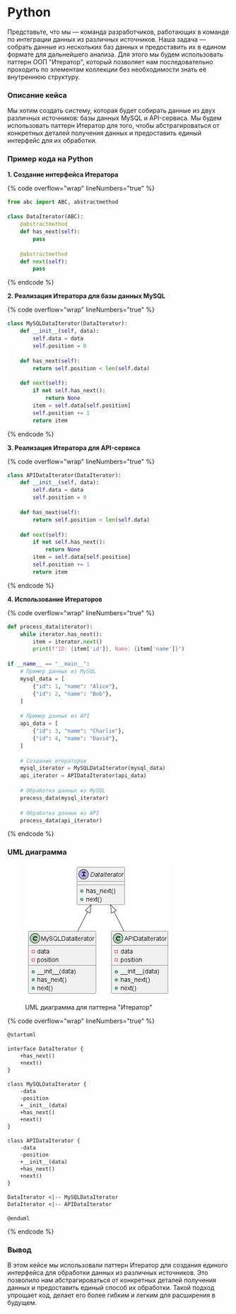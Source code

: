 # Python

Представьте, что мы — команда разработчиков, работающих в команде по интеграции данных из различных источников. Наша задача — собрать данные из нескольких баз данных и предоставить их в едином формате для дальнейшего анализа. Для этого мы будем использовать паттерн ООП "Итератор", который позволяет нам последовательно проходить по элементам коллекции без необходимости знать её внутреннюю структуру.

### Описание кейса

Мы хотим создать систему, которая будет собирать данные из двух различных источников: базы данных MySQL и API-сервиса. Мы будем использовать паттерн Итератор для того, чтобы абстрагироваться от конкретных деталей получения данных и предоставить единый интерфейс для их обработки.

### Пример кода на Python

**1. Создание интерфейса Итератора**

{% code overflow="wrap" lineNumbers="true" %}
```python
from abc import ABC, abstractmethod

class DataIterator(ABC):
    @abstractmethod
    def has_next(self):
        pass

    @abstractmethod
    def next(self):
        pass
```
{% endcode %}

**2. Реализация Итератора для базы данных MySQL**

{% code overflow="wrap" lineNumbers="true" %}
```python
class MySQLDataIterator(DataIterator):
    def __init__(self, data):
        self.data = data
        self.position = 0

    def has_next(self):
        return self.position < len(self.data)

    def next(self):
        if not self.has_next():
            return None
        item = self.data[self.position]
        self.position += 1
        return item
```
{% endcode %}

**3. Реализация Итератора для API-сервиса**

{% code overflow="wrap" lineNumbers="true" %}
```python
class APIDataIterator(DataIterator):
    def __init__(self, data):
        self.data = data
        self.position = 0

    def has_next(self):
        return self.position < len(self.data)

    def next(self):
        if not self.has_next():
            return None
        item = self.data[self.position]
        self.position += 1
        return item
```
{% endcode %}

**4. Использование Итераторов**

{% code overflow="wrap" lineNumbers="true" %}
```python
def process_data(iterator):
    while iterator.has_next():
        item = iterator.next()
        print(f"ID: {item['id']}, Name: {item['name']}")

if __name__ == "__main__":
    # Пример данных из MySQL
    mysql_data = [
        {"id": 1, "name": "Alice"},
        {"id": 2, "name": "Bob"},
    ]

    # Пример данных из API
    api_data = [
        {"id": 3, "name": "Charlie"},
        {"id": 4, "name": "David"},
    ]

    # Создание итераторов
    mysql_iterator = MySQLDataIterator(mysql_data)
    api_iterator = APIDataIterator(api_data)

    # Обработка данных из MySQL
    process_data(mysql_iterator)

    # Обработка данных из API
    process_data(api_iterator)
```
{% endcode %}

### UML диаграмма

<figure><img src="../../../../../.gitbook/assets/image (5) (1) (1).png" alt=""><figcaption><p>UML диаграмма для паттерна "Итератор"</p></figcaption></figure>

{% code overflow="wrap" lineNumbers="true" %}
```plantuml
@startuml

interface DataIterator {
    +has_next()
    +next()
}

class MySQLDataIterator {
    -data
    -position
    +__init__(data)
    +has_next()
    +next()
}

class APIDataIterator {
    -data
    -position
    +__init__(data)
    +has_next()
    +next()
}

DataIterator <|-- MySQLDataIterator
DataIterator <|-- APIDataIterator

@enduml
```
{% endcode %}

### Вывод

В этом кейсе мы использовали паттерн Итератор для создания единого интерфейса для обработки данных из различных источников. Это позволило нам абстрагироваться от конкретных деталей получения данных и предоставить единый способ их обработки. Такой подход упрощает код, делает его более гибким и легким для расширения в будущем.
